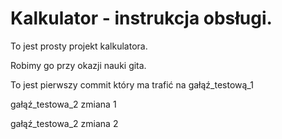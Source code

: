 # Kalkulator - instrukcja obsługi.

To jest prosty projekt kalkulatora.

Robimy go przy okazji nauki gita.

To jest pierwszy commit który ma trafić na gałąź_testową_1

gałąź_testowa_2 zmiana 1

gałąź_testowa_2 zmiana 2